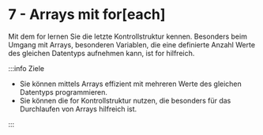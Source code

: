 # 7 - Arrays mit for[each]

Mit dem for lernen Sie die letzte Kontrollstruktur kennen. Besonders beim Umgang mit Arrays, 
besonderen Variablen, die eine definierte Anzahl Werte des gleichen Datentyps aufnehmen kann, ist for hilfreich.

:::info Ziele

- Sie können mittels Arrays effizient mit mehreren Werte des gleichen Datentyps programmieren.
- Sie können die for Kontrollstruktur nutzen, die besonders für das Durchlaufen von Arrays hilfreich ist.

:::


